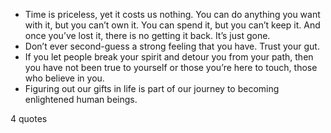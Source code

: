  - Time is priceless, yet it costs us nothing. You can do anything you want with it, but you can’t own it. You can spend it, but you can’t keep it. And once you’ve lost it, there is no getting it back. It’s just gone.
 - Don’t ever second-guess a strong feeling that you have. Trust your gut.
 - If you let people break your spirit and detour you from your path, then you have not been true to yourself or those you’re here to touch, those who believe in you.
 - Figuring out our gifts in life is part of our journey to becoming enlightened human beings.

4 quotes